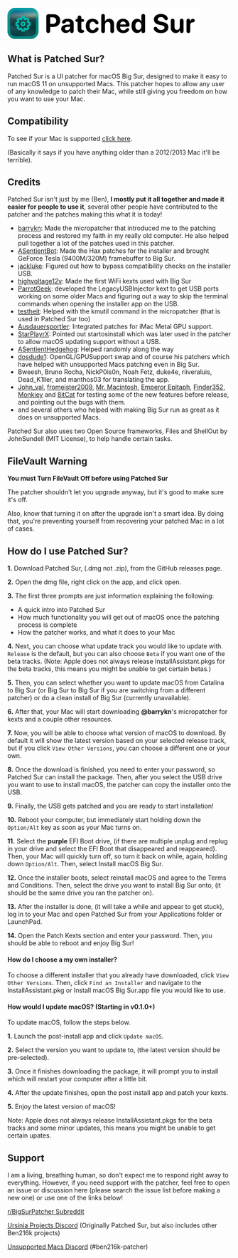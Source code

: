 ![Patched Sur](https://raw.githubusercontent.com/Ben216k/Patched-Sur/main/Extra%20Files/banner400.png)

## What is Patched Sur?

Patched Sur is a UI patcher for macOS Big Sur, designed to make it easy to run macOS 11 on unsupported Macs. This patcher hopes to allow any user of any knowledge to patch their Mac, while still giving you freedom on how you want to use your Mac.

## Compatibility
To see if your Mac is supported [click here](https://bensova.gitbook.io/big-sur/supported-macs).

(Basically it says if you have anything older than a 2012/2013 Mac it'll be terrible).

## Credits

Patched Sur isn't just by me (Ben), **I mostly put it all together and made it easier for people to use it**, several other people have contributed to the patcher and the patches making this what it is today!

- [barrykn](https://github.com/barrykn/): Made the micropatcher that introduced me to the patching process and restored my faith in my really old computer. He also helped pull together a lot of the patches used in this patcher.
- [ASentientBot](https://asentientbot.github.io/): Made the Hax patches for the installer and brought GeForce Tesla (9400M/320M) framebuffer to Big Sur.
- [jackluke](https://forums.macrumors.com/members/jackluke.1133911/): Figured out how to bypass compatibility checks on the installer USB.
- [highvoltage12v](https://forums.macrumors.com/members/highvoltage12v.883629/): Made the first WiFi kexts used with Big Sur
- [ParrotGeek](https://parrotgeek.com/): developed the LegacyUSBInjector kext to get USB ports working on some older Macs and figuring out a way to skip the terminal commands when opening the installer app on the USB.
- [testheit](https://forums.macrumors.com/members/testheit.1133139/): Helped with the kmutil command in the micropatcher (that is used in Patched Sur too)
- [Ausdauersportler](https://github.com/Ausdauersportler): Integrated patches for iMac Metal GPU support.
- [StarPlayrX](https://github.com/starplayrx/): Pointed out startosinstall which was later used in the patcher to allow macOS updating support without a USB.
- [ASentientHedgehog](https://github.com/moosethegoose2213/): Helped randomly along the way
- [dosdude1](http://dosdude1.com/): OpenGL/GPUSupport swap and of course his patchers which have helped with unsupported Macs patching even in Big Sur.
- Bweesh, Bruno Rocha, NickP0is0n, Noah Fetz, duke4e, riiveraluis, Dead_K1ller, and manthos03 for translating the app.
- [John_val](https://www.reddit.com/user/John_val), [fromeister2009](https://www.reddit.com/user/fromeister2009), [Mr. Macintosh](https://mrmacintosh.com/), [Emperor Epitaph](https://www.youtube.com/channel/UCxGV-Up88t5D4CpcvLS43lw), [Finder352](https://www.youtube.com/channel/UC1ANuAzvOToCVizzck3JjPg), [Monkiey](https://twitter.com/Monkiey2) and [8itCat](https://github.com/8itCat/) for testing some of the new features before release, and pointing out the bugs with them.
- and several others who helped with making Big Sur run as great as it does on unsupported Macs.

Patched Sur also uses two Open Source frameworks, Files and ShellOut by JohnSundell (MIT License), to help handle certain tasks.

## FileVault Warning 
**You must Turn FileVault Off before using Patched Sur**

The patcher shouldn't let you upgrade anyway, but it's good to make sure it's off.

Also, know that turning it on after the upgrade isn't a smart idea. By doing that, you're preventing yourself from recovering your patched Mac in a lot of cases. 

## How do I use Patched Sur?

**1.** Download Patched Sur, (.dmg not .zip), from the GitHub releases page.

**2.** Open the dmg file, right click on the app, and click open.

**3.** The first three prompts are just information explaining the following:
   - A quick intro into Patched Sur
   - How much functionality you will get out of macOS once the patching process is complete
   - How the patcher works, and what it does to your Mac

**4.** Next, you can choose what update track you would like to update with. `Release` is the default, but you can also choose `Beta` if you want one of the beta tracks. (Note: Apple does not always release InstallAssistant.pkgs for the beta tracks, this means you might be unable to get certain betas.)

**5.** Then, you can select whether you want to update macOS from Catalina to Big Sur (or Big Sur to Big Sur if you are switching from a different patcher) or do a clean install of Big Sur (currently unavailable).

**6.** After that, your Mac will start downloading **@barrykn**'s micropatcher for kexts and a couple other resources.

**7.** Now, you will be able to choose what version of macOS to download. By default it will show the latest version based on your selected release track, but if you click `View Other Versions`, you can choose a different one or your own.

**8.** Once the download is finished, you need to enter your password, so Patched Sur can install the package. Then, after you select the USB drive you want to use to install macOS, the patcher can copy the installer onto the USB.

**9.** Finally, the USB gets patched and you are ready to start installation!

**10.** Reboot your computer, but immediately start holding down the `Option/Alt` key as soon as your Mac turns on.

**11.** Select the __purple__ EFI Boot drive, (if there are multiple unplug and replug in your drive and select the EFI Boot that disappeared and reappeared).  Then, your Mac will quickly turn off, so turn it back on while, again, holding down `Option/Alt`. Then, select Install macOS Big Sur.

**12.** Once the installer boots, select reinstall macOS and agree to the Terms and Conditions. Then, select the drive you want to install Big Sur onto, (it should be the same drive you ran the patcher on).

**13.** After the installer is done, (it will take a while and appear to get stuck), log in to your Mac and open Patched Sur from your Applications folder or LaunchPad.

**14.** Open the Patch Kexts section and enter your password. Then, you should be able to reboot and enjoy Big Sur!

#### How do I choose a my own installer?

To choose a different installer that you already have downloaded, click `View Other Versions`. Then, click `Find an Installer` and navigate to the InstallAssistant.pkg or Install macOS Big Sur.app file you would like to use.

#### How would I update macOS? (Starting in v0.1.0+)

To update macOS, follow the steps below.

**1.** Launch the post-install app and click `Update macOS`.

**2.** Select the version you want to update to, (the latest version should be pre-selected).

**3.** Once it finishes downloading the package, it will prompt you to install which will restart your computer after a little bit.

**4.** After the update finishes, open the post install app and patch your kexts.

**5.** Enjoy the latest version of macOS!

Note: Apple does not always release InstallAssistant.pkgs for the beta tracks and some minor updates, this means you might be unable to get certain upates.

## Support

I am a living, breathing human, so don't expect me to respond right away to everything. However, if you need support with the patcher, feel free to open an issue or discussion here (please search the issue list before making a new one) or use one of the links below!

[r/BigSurPatcher Subreddit](https://www.reddit.com/r/BigSurPatcher/)

[Ursinia Projects Discord](https://discord.gg/2DxVn4HDX6) (Originally Patched Sur, but also includes other Ben216k projects)

[Unsupported Macs Discord](https://discord.com/invite/XbbWAsE) (#ben216k-patcher)
